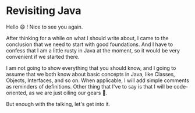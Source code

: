 
# Revisiting Java

Hello :smile: ! Nice to see you again.

After thinking for a while on what I should write about, I came to 
the conclusion that we need to start with good foundations. And I have to 
confess that I am a little rusty in Java at the moment, so it would be very
convenient if we started there.

I am not going to show everything that you should know, and I going to assume
that we both know about basic concepts in Java, like Classes, Objects, Interfaces, 
and so on. When applicable, I will add simple comments as reminders of definitions.
Other thing that I've to say is that I will be code-oriented, as we are just 
oiling our gears :car:.

But enough with the talking, let's get into it.

